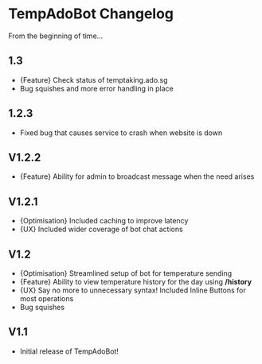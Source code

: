 # TempAdoBot Changelog

From the beginning of time...

## 1.3
- {Feature} Check status of temptaking.ado.sg
- Bug squishes and more error handling in place

## 1.2.3
- Fixed bug that causes service to crash when website is down

## V1.2.2
- {Feature} Ability for admin to broadcast message when the need arises

## V1.2.1
- {Optimisation} Included caching to improve latency
- {UX} Included wider coverage of bot chat actions

## V1.2
- {Optimisation} Streamlined setup of bot for temperature sending
- {Feature} Ability to view temperature history for the day using **__/history__**
- {UX} Say no more to unnecessary syntax! Included Inline Buttons for most operations
- Bug squishes

## V1.1
- Initial release of TempAdoBot!
